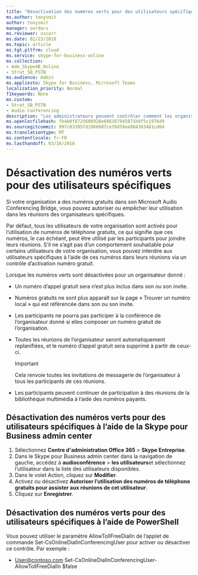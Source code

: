 ```yaml
---
title: "Désactivation des numéros verts pour des utilisateurs spécifiques"
ms.author: tonysmit
author: tonysmit
manager: serdars
ms.reviewer: oscarr
ms.date: 02/23/2018
ms.topic: article
ms.tgt.pltfrm: cloud
ms.service: skype-for-business-online
ms.collection:
- Adm_Skype4B_Online
- Strat_SB_PSTN
ms.audience: Admin
ms.appliesto: Skype for Business, Microsoft Teams
localization_priority: Normal
f1keywords: None
ms.custom:
- Strat_SB_PSTN
- Audio Conferencing
description: "Les administrateurs peuvent contrôler comment les organisateurs peuvent utiliser des numéros de téléphone gratuits pour leurs réunions."
ms.openlocfilehash: fb4b0f8725608928e686307845871b4f5c1976d9
ms.sourcegitcommit: 997c03395fd1966607cef0df8ee884303401cd64
ms.translationtype: MT
ms.contentlocale: fr-FR
ms.lasthandoff: 03/16/2018
---
```

# <a name="disabling-toll-free-numbers-for-specific-users"></a>Désactivation des numéros verts pour des utilisateurs spécifiques

Si votre organisation a des numéros gratuits dans son Microsoft Audio Conferencing Bridge, vous pouvez autoriser ou empêcher leur utilisation dans les réunions des organisateurs spécifiques.  

Par défaut, tous les utilisateurs de votre organisation sont activés pour l’utilisation de numéros de téléphone gratuits, ce qui signifie que ces numéros, le cas échéant, peut être utilisé par les participants pour joindre leurs réunions. S’il ne s’agit pas d’un comportement souhaitable pour certains utilisateurs de votre organisation, vous pouvez interdire aux utilisateurs spécifiques à l’aide de ces numéros dans leurs réunions via un contrôle d’activation numéro gratuit. 

Lorsque les numéros verts sont désactivées pour un organisateur donné : 
 - Un numéro d’appel gratuit sera n’est plus inclus dans son ou son invite. 
 - Numéros gratuits ne sont plus apparaît sur la page « Trouver un numéro local » qui est référencée dans son ou son invite. 
 - Les participants ne pourra pas participer à la conférence de l’organisateur donné si elles composer un numéro gratuit de l’organisation. 
 - Toutes les réunions de l’organisateur seront automatiquement replanifiées, et le numéro d’appel gratuit sera supprimé à partir de ceux-ci.  

    > [!IMPORTANT]
    > Cela renvoie toutes les invitations de messagerie de l’organisateur à tous les participants de ces réunions. 

 - Les participants peuvent continuer de participation à des réunions de la bibliothèque multimédia à l’aide des numéros payants. 

## <a name="disabling-toll-free-numbers-for-specific-users-using-the-skype-for-business-admin-center"></a>Désactivation des numéros verts pour des utilisateurs spécifiques à l’aide de la Skype pour Business admin center 
 1. Sélectionnez **Centre d'administration Office 365** > **Skype Entreprise**. 
 2. Dans le Skype pour Business admin center dans la navigation de gauche, accédez à **audioconférence** > **les utilisateurs**et sélectionnez l’utilisateur dans la liste des utilisateurs disponibles. 
 3. Dans le volet Action, cliquez sur **Modifier**. 
 4. Activez ou désactivez **Autoriser l’utilisation des numéros de téléphone gratuits pour assister aux réunions de cet utilisateur**. 
 5. Cliquez sur **Enregistrer**. 
 
## <a name="disabling-toll-free-numbers-for-specific-users-using-powershell"></a>Désactivation des numéros verts pour des utilisateurs spécifiques à l’aide de PowerShell  

Vous pouvez utiliser le paramètre AllowTollFreeDialIn de l’applet de commande Set-CsOnlineDialInConferencingUser pour activer ou désactiver ce contrôle. Par exemple : 

 - User@contoso.com Set-CsOnlineDialInConferencingUser-AllowTollFreeDialIn $false
